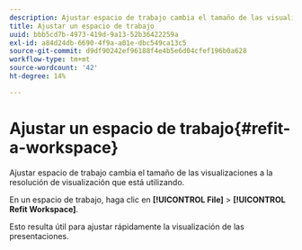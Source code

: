 ```yaml
---
description: Ajustar espacio de trabajo cambia el tamaño de las visualizaciones a la resolución de visualización que está utilizando.
title: Ajustar un espacio de trabajo
uuid: bbb5cd7b-4973-419d-9a13-52b36422259a
exl-id: a84d24db-6690-4f9a-a01e-dbc549ca13c5
source-git-commit: d9df90242ef96188f4e4b5e6d04cfef196b0a628
workflow-type: tm+mt
source-wordcount: '42'
ht-degree: 14%

---
```


# Ajustar un espacio de trabajo{#refit-a-workspace}

Ajustar espacio de trabajo cambia el tamaño de las visualizaciones a la resolución de visualización que está utilizando.

En un espacio de trabajo, haga clic en **[!UICONTROL File]** > **[!UICONTROL Refit Workspace]**.

Esto resulta útil para ajustar rápidamente la visualización de las presentaciones.
